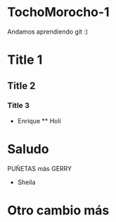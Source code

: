 # TochoMorocho-1
Andamos aprendiendo git :)

# Title 1
## Title 2
### Title 3
* Enrique
** Holi


# Saludo
PUÑETAS màs GERRY
* Sheila

# Otro cambio más
